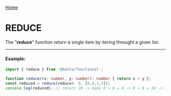 [Home](./../../README.md)

# REDUCE

The "**reduce**" function return a single item by itering throught a given list.

--------------
#### Example:
``` typescript
import { reduce } from '@kenla/functional';

function reducer(x: number, y: number): number { return x + y };
const reduced = reduce(reducer, 0, [8,8,1,3]);
console.log(reduced); // return 20 -> make 8 + 0 = 8 -> 8 + 8 = 16 -> 16 + 1 = 17 -> 17 + 3 = 20
```
